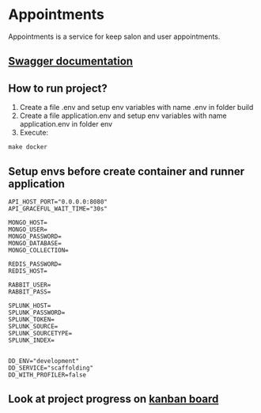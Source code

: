 # Appointments

Appointments is a service for keep salon and user appointments.

## [**Swagger documentation**](http://localhost:8080/swagger/index.html#/)
## **How to run project?**

1. Create a file .env and setup env variables with name .env in folder build 
2. Create a file application.env and setup env variables with name application.env in folder env
3. Execute:
~~~make
make docker
~~~

## **Setup envs before create container and runner application**
~~~env
API_HOST_PORT="0.0.0.0:8080"
API_GRACEFUL_WAIT_TIME="30s"

MONGO_HOST=
MONGO_USER=
MONGO_PASSWORD=
MONGO_DATABASE=
MONGO_COLLECTION=

REDIS_PASSWORD=
REDIS_HOST=

RABBIT_USER=
RABBIT_PASS=

SPLUNK_HOST=
SPLUNK_PASSWORD=
SPLUNK_TOKEN=
SPLUNK_SOURCE=
SPLUNK_SOURCETYPE=
SPLUNK_INDEX=


DD_ENV="development"
DD_SERVICE="scaffolding"
DD_WITH_PROFILER=false
~~~

## **Look at project progress on [kanban board](https://github.com/LeandroAlcantara-1997/beauty_salon_microsservices/projects/1)**